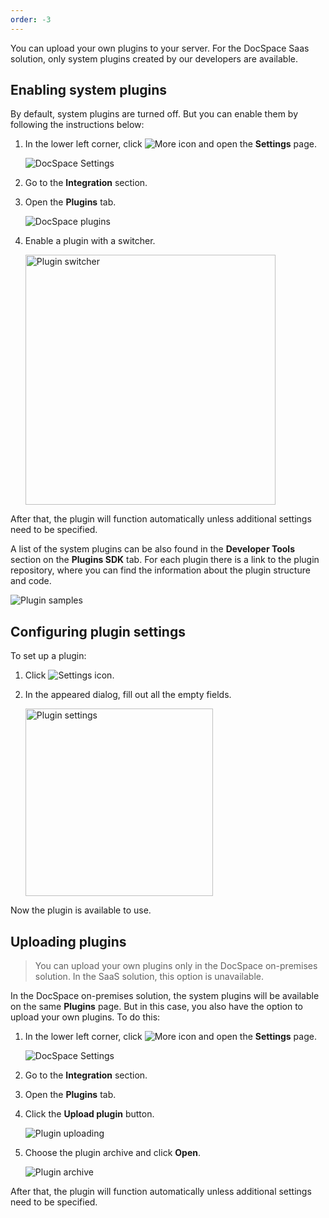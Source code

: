 ```yaml
---
order: -3
---
```


You can upload your own plugins to your server. For the DocSpace Saas solution, only system plugins created by our developers are available.

## Enabling system plugins

By default, system plugins are turned off. But you can enable them by following the instructions below:

1. In the lower left corner, click ![More icon](/assets/images/docspace/more-icon.png) and open the **Settings** page.

   ![DocSpace Settings](/assets/images/docspace/docspace-settings.png)

2. Go to the **Integration** section.

3. Open the **Plugins** tab.

   ![DocSpace plugins](/assets/images/docspace/docspace-plugins.png)

4. Enable a plugin with a switcher.

   <img alt="Plugin switcher" src="/assets/images/docspace/switcher.png" width="400px">

After that, the plugin will function automatically unless additional settings need to be specified.

A list of the system plugins can be also found in the **Developer Tools** section on the **Plugins SDK** tab. For each plugin there is a link to the plugin repository, where you can find the information about the plugin structure and code.

![Plugin samples](/assets/images/docspace/plugin-samples.png)

## Configuring plugin settings

To set up a plugin:

1. Click ![Settings icon](/assets/images/docspace/settings-icon.png).

2. In the appeared dialog, fill out all the empty fields.

   <img alt="Plugin settings" src="/assets/images/docspace/plugin-settings.png" width="300px">

Now the plugin is available to use.

## Uploading plugins

> You can upload your own plugins only in the DocSpace on-premises solution. In the SaaS solution, this option is unavailable.

In the DocSpace on-premises solution, the system plugins will be available on the same **Plugins** page. But in this case, you also have the option to upload your own plugins. To do this:

1. In the lower left corner, click ![More icon](/assets/images/docspace/more-icon.png) and open the **Settings** page.

   ![DocSpace Settings](/assets/images/docspace/docspace-settings.png)

2. Go to the **Integration** section.

3. Open the **Plugins** tab.

4. Click the **Upload plugin** button.

   ![Plugin uploading](/assets/images/docspace/upload-plugin.jpg)

5. Choose the plugin archive and click **Open**.

   ![Plugin archive](/assets/images/docspace/plugin-archive.png)

After that, the plugin will function automatically unless additional settings need to be specified.
